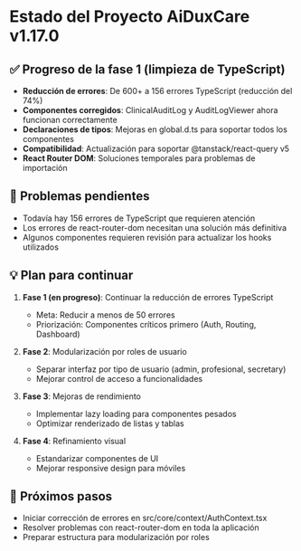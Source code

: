 # Estado del Proyecto AiDuxCare v1.17.0

## ✅ Progreso de la fase 1 (limpieza de TypeScript)

- **Reducción de errores**: De 600+ a 156 errores TypeScript (reducción del 74%)
- **Componentes corregidos**: ClinicalAuditLog y AuditLogViewer ahora funcionan correctamente
- **Declaraciones de tipos**: Mejoras en global.d.ts para soportar todos los componentes
- **Compatibilidad**: Actualización para soportar @tanstack/react-query v5
- **React Router DOM**: Soluciones temporales para problemas de importación

## 🚨 Problemas pendientes

- Todavía hay 156 errores de TypeScript que requieren atención
- Los errores de react-router-dom necesitan una solución más definitiva
- Algunos componentes requieren revisión para actualizar los hooks utilizados

## 💡 Plan para continuar

1. **Fase 1 (en progreso)**: Continuar la reducción de errores TypeScript
   - Meta: Reducir a menos de 50 errores
   - Priorización: Componentes críticos primero (Auth, Routing, Dashboard)

2. **Fase 2**: Modularización por roles de usuario
   - Separar interfaz por tipo de usuario (admin, profesional, secretary)
   - Mejorar control de acceso a funcionalidades

3. **Fase 3**: Mejoras de rendimiento
   - Implementar lazy loading para componentes pesados
   - Optimizar renderizado de listas y tablas

4. **Fase 4**: Refinamiento visual
   - Estandarizar componentes de UI
   - Mejorar responsive design para móviles

## 🔄 Próximos pasos

- Iniciar corrección de errores en src/core/context/AuthContext.tsx
- Resolver problemas con react-router-dom en toda la aplicación
- Preparar estructura para modularización por roles 